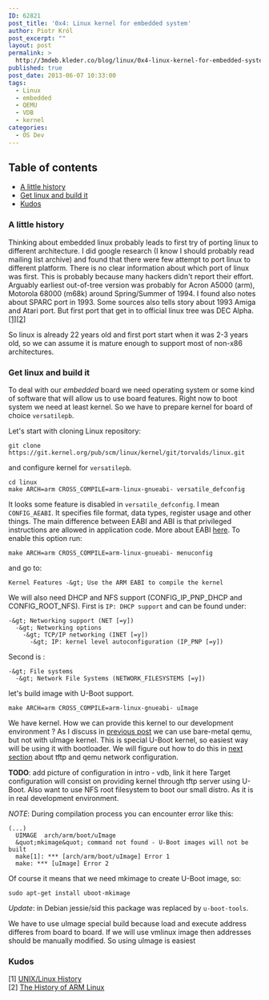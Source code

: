 ```yaml
---
ID: 62821
post_title: '0x4: Linux kernel for embedded system'
author: Piotr Król
post_excerpt: ""
layout: post
permalink: >
  http://3mdeb.kleder.co/blog/linux/0x4-linux-kernel-for-embedded-system/
published: true
post_date: 2013-06-07 10:33:00
tags:
  - Linux
  - embedded
  - QEMU
  - VDB
  - kernel
categories:
  - OS Dev
---
```

## Table of contents ##

* [A little history](/2013/06/07/linux-kernel-for-embedded-system/#a-little-history)
* [Get linux and build it](/2013/06/07/linux-kernel-for-embedded-system/#get-linux-and-build-it)
* [Kudos](/2013/06/07/linux-kernel-for-embedded-system/#kudos)

<a id="a-little-history"></a>
### A little history ###
Thinking about embedded linux probably leads to  first try of porting linux to 
different architecture. I did google research (I know I should probably read 
mailing list archive) and found that there were few attempt to port linux to 
different platform. There is no clear information about which port of linux was 
first. This is probably because many hackers didn't report their effort. Arguably 
earliest out-of-tree version was probably for Acron A5000 (arm), Motorola 68000 
(m68k) around Spring/Summer of 1994. I found also notes about SPARC port in 
1993. Some sources also tells story about 1993 Amiga and Atari port. But first 
port that get in to official linux tree was DEC Alpha.[[1]](http://digital-domain.net/lug/unix-linux-history.html)[[2]](http://www.arm.linux.org.uk/docs/history.php)

So linux is already 22 years old and first port start when it was 2-3 years old, 
so we can assume it is mature enough to support most of non-x86 architectures.

<a id="get-linux-and-build-it"></a>
### Get linux and build it ###

To deal with our _embedded_ board we need operating system or some kind of 
software that will allow us to use board features. Right now to boot system we 
need at least kernel. So we have to prepare kernel for board of choice 
`versatilepb`.

Let's start with cloning Linux repository:
```
git clone https://git.kernel.org/pub/scm/linux/kernel/git/torvalds/linux.git
```
and configure kernel for `versatilepb`.
```
cd linux
make ARCH=arm CROSS_COMPILE=arm-linux-gnueabi- versatile_defconfig
```

It looks some feature is disabled in `versatile_defconfig`. I mean 
`CONFIG_AEABI`. It specifies file format, data types, register usage and other 
things. The main difference between EABI and ABI is that privileged instructions 
are allowed in application code. More about EABI 
[here](http://en.wikipedia.org/wiki/Application_binary_interface#EABI).
To enable this option run:
```
make ARCH=arm CROSS_COMPILE=arm-linux-gnueabi- menuconfig
```
and go to:
```
Kernel Features -&gt; Use the ARM EABI to compile the kernel
```
We will also need DHCP and NFS support (CONFIG_IP_PNP_DHCP and CONFIG_ROOT_NFS).
First is `IP: DHCP support` and can be found under:
```
-&gt; Networking support (NET [=y])
  -&gt; Networking options
    -&gt; TCP/IP networking (INET [=y])
      -&gt; IP: kernel level autoconfiguration (IP_PNP [=y])
```
Second is :
```
-&gt; File systems
  -&gt; Network File Systems (NETWORK_FILESYSTEMS [=y])  
```
let's build image with U-Boot support.
```
make ARCH=arm CROSS_COMPILE=arm-linux-gnueabi- uImage
```
We have kernel. How we can provide this kernel to our development environment ?
As I discuss in [previous post](/2013/06/07/embedded-board-bootloader) we 
can use bare-metal qemu, but not with uImage kernel. This is special U-Boot 
kernel, so easiest way will be using it with bootloader. We will figure out how
to do this in [next section](/2013/06/07/qemu-network-configuration-and-tftp-for-virtual-development-board)
about tftp and qemu network configuration.

__TODO__: add picture of configuration in intro - vdb, link it here
Target configuration will consist on providing kernel through tftp server using U-Boot. Also 
want to use NFS root filesystem to boot our small distro. As it is in real 
development environment.

_NOTE_: During compilation process you can encounter error like this:
```
(...)
  UIMAGE  arch/arm/boot/uImage
  &quot;mkimage&quot; command not found - U-Boot images will not be built
  make[1]: *** [arch/arm/boot/uImage] Error 1
  make: *** [uImage] Error 2
```
Of course it means that we need mkimage to create U-Boot image, so:
```
sudo apt-get install uboot-mkimage
```
_Update_: in Debian jessie/sid this package was replaced by `u-boot-tools`.

We have to use uImage special build because load and execute address differes 
from board to board. If we will use vmlinux image then addresses should be 
manually modified. So using uImage is easiest

<a id="kudos"></a>
### Kudos ###
[1] [UNIX/Linux History](http://digital-domain.net/lug/unix-linux-history.html)</br>
[2] [The History of ARM Linux](http://www.arm.linux.org.uk/docs/history.php)